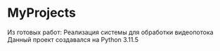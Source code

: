 # MyProjects
Из готовых работ:
Реализация системы для обработки видеопотока
Данный проект создавался на Python 3.11.5
